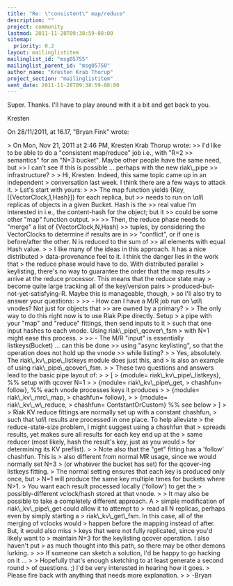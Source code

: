 ```yaml
---
title: "Re: \"consistent\" map/reduce"
description: ""
project: community
lastmod: 2011-11-28T09:38:59-08:00
sitemap:
  priority: 0.2
layout: mailinglistitem
mailinglist_id: "msg05755"
mailinglist_parent_id: "msg05750"
author_name: "Kresten Krab Thorup"
project_section: "mailinglistitem"
sent_date: 2011-11-28T09:38:59-08:00
---
```



Super. Thanks. I'll have to play around with it a bit and get back to you. 

Kresten 

On 28/11/2011, at 16.17, "Bryan Fink"  wrote:

&gt; On Mon, Nov 21, 2011 at 2:46 PM, Kresten Krab Thorup  wrote:
&gt;&gt; I'd like to be able to do a "consistent map/reduce" job i.e., with "R=2 
&gt;&gt; semantics" for an "N=3 bucket". Maybe other people have the same need, but 
&gt;&gt; I can't see if this is possible ... perhaps with the new riak\\_pipe 
&gt;&gt; infrastructure?
&gt; 
&gt; Hi, Kresten. Indeed, this same topic came up in an independent
&gt; conversation last week. I think there are a few ways to attack it.
&gt; Let's start with yours:
&gt; 
&gt;&gt; The map function yields {Key, [{VectorClock,1,Hash}]} for each replica, but 
&gt;&gt; needs to run on \\*all\\* replicas of objects in a given Bucket. Hash is the 
&gt;&gt; real value I'm interested in i.e., the content-hash for the object; but it 
&gt;&gt; could be some other "map" function output.
&gt;&gt; 
&gt;&gt; Then, the reduce phase needs to "merge" a list of {VectorClock,N,Hash} 
&gt;&gt; tuples, by considering the VectorClocks to determine if results are in 
&gt;&gt; "conflict", or if one is before/after the other. N is reduced to the sum of 
&gt;&gt; all elements with equal Hash value.
&gt; 
&gt; I like many of the ideas in this approach. It has a nice distributed
&gt; data-provenance feel to it. I think the danger lies in the work that
&gt; the reduce phase would have to do. With distributed parallel
&gt; keylisting, there's no way to guarantee the order that the map results
&gt; arrive at the reduce processor. This means that the reduce state may
&gt; become quite large tracking all of the key/version pairs
&gt; produced-but-not-yet-satisfying-R. Maybe this is manageable, though,
&gt; so I'll also try to answer your questions:
&gt; 
&gt;&gt; - How can I have a M/R job run on \\*all\\* vnodes? Not just for objects that 
&gt;&gt; are owned by a primary?
&gt; 
&gt; The only way to do this right now is to use Riak Pipe directly. Setup
&gt; a pipe with your "map" and "reduce" fittings, then send inputs to it
&gt; such that one input hashes to each vnode. Using riak\\_pipe\\_qcover\\_fsm
&gt; with N=1 might ease this process.
&gt; 
&gt;&gt; - The M/R "input" is essentially listkeys(Bucket) ... can this be done 
&gt;&gt; using "async keylisting", so that the operation does not hold up the vnode 
&gt;&gt; while listing?
&gt; 
&gt; Yes, absolutely. The riak\\_kv\\_pipe\\_listkeys module does just this, and
&gt; is also an example of using riak\\_pipe\\_qcover\\_fsm.
&gt; 
&gt; These two questions and answers lead to the basic pipe layout of:
&gt; 
&gt; [
&gt; {module= riak\\_kv\\_pipe\\_listkeys}, %% setup with qcover N=1
&gt; 
&gt; {module= riak\\_kv\\_pipe\\_get,
&gt; chashfun= follow}, %% each vnode processes keys it produces
&gt; 
&gt; {module= riak\\_kv\\_mrc\\_map,
&gt; chashfun= follow},
&gt; 
&gt; {module= riak\\_kv\\_w\\_reduce,
&gt; chashfun= ContstantOrCustom} %% see below
&gt; ]
&gt; 
&gt; Riak KV reduce fittings are normally set up with a constant chashfun,
&gt; such that \\*all\\* results are processed in one place. To help alleviate
&gt; the reduce-state-size problem, I might suggest using a chashfun that
&gt; spreads results, yet makes sure all results for each key end up at the
&gt; same reducer (most likely, hash the result's key, just as you would
&gt; for determining its KV preflist).
&gt; 
&gt; Note also that the "get" fitting has a 'follow' chashfun. This is
&gt; also different from normal MR usage, since we would normally set N=3
&gt; (or whatever the bucket has set) for the qcover-ing listkeys fitting.
&gt; The normal setting ensures that each key is produced only once, but
&gt; N=1 will produce the same key multiple times for buckets where N&gt;1.
&gt; You want each result processed locally ('follow') to get the
&gt; possibly-different vclock/hash stored at that vnode.
&gt; 
&gt; It may also be possible to take a completely different approach. A
&gt; simple modification of riak\\_kv\\_pipe\\_get could allow it to attempt to
&gt; read all N replicas, perhaps even by simply starting a
&gt; riak\\_kv\\_get\\_fsm. In this case, all of the merging of vclocks would
&gt; happen before the mapping instead of after. But, it would also miss
&gt; keys that were not fully replicated, since you'd likely want to
&gt; maintain N=3 for the keylisting qcover operation. I also haven't put
&gt; as much thought into this path, so there may be other demons lurking.
&gt; 
&gt;&gt; If someone can sketch a solution, I'd be happy to go hacking on it ...
&gt; 
&gt; Hopefully that's enough sketching to at least generate a second round
&gt; of questions. ;) I'd be very interested in hearing how it goes.
&gt; Please fire back with anything that needs more explanation.
&gt; 
&gt; -Bryan

